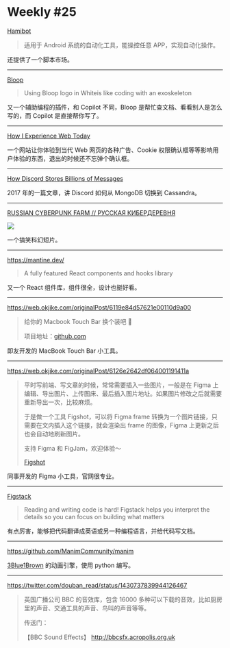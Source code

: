 # Weekly #25

[Hamibot](https://hamibot.com/)

> 适用于 Android 系统的自动化工具，能操控任意 APP，实现自动化操作。

还提供了一个脚本市场。

---

[Bloop](https://bloop.ai/)

> Using Bloop logo in Whiteis like coding with an exoskeleton

又一个辅助编程的插件，和 Copilot 不同，Bloop 是帮忙查文档、看看别人是怎么写的，而 Copilot 是直接帮你写了。

---

[How I Experience Web Today](https://how-i-experience-web-today.com/detail.html)

一个网站让你体验到当代 Web 网页的各种广告、Cookie 权限确认框等等影响用户体验的东西，退出的时候还不忘弹个确认框。

---

[How Discord Stores Billions of Messages](https://blog.discord.com/how-discord-stores-billions-of-messages-7fa6ec7ee4c7)

2017 年的一篇文章，讲 Discord 如何从 MongoDB 切换到 Cassandra。

---

[RUSSIAN CYBERPUNK FARM // РУССКАЯ КИБЕРДЕРЕВНЯ](https://www.youtube.com/watch?v=8HZ4DnVfWYQ)

![](https://i.ytimg.com/vi/8HZ4DnVfWYQ/maxresdefault.jpg)

一个搞笑科幻短片。

---

https://mantine.dev/

> A fully featured React components and hooks library

又一个 React 组件库，组件很全，设计也挺好看。

---

https://web.okjike.com/originalPost/6119e84d57621e00110d9a00

> 给你的 Macbook Touch Bar 换个装吧 🎉
>
> 项目地址：[github.com](https://github.com/Wonz5130/TouchBar-Presets-for-MTMR)

即友开发的 MacBook Touch Bar 小工具。

---

https://web.okjike.com/originalPost/6126e2642df064001191411a

> 平时写前端、写文章的时候，常常需要插入一些图片，一般是在 Figma 上编辑、导出图片、上传图床、最后插入图片地址。如果图片修改之后就需要重新导出一次，比较麻烦。
>
> 于是做一个工具 Figshot，可以将 Figma frame 转换为一个图片链接，只需要在文内插入这个链接，就会渲染出 frame 的图像，Figma 上更新之后也会自动地刷新图片。
>
> 支持 Figma 和 FigJam，欢迎体验～
>
> [Figshot](https://www.figshot.io/)

同事开发的 Figma 小工具，官网很专业。

---

[Figstack](https://www.figstack.com/)

> Reading and writing code is hard! Figstack helps you interpret the details so you can focus on building what matters

有点厉害，能够把代码翻译成英语或另一种编程语言，并给代码写文档。

---

https://github.com/ManimCommunity/manim

[3Blue1Brown](https://www.3blue1brown.com/) 的动画引擎，使用 python 编写。

---

https://twitter.com/douban_read/status/1430737839944126467

> 英国广播公司 BBC 的音效库，包含 16000 多种可以下载的音效，比如厨房里的声音、交通工具的声音、鸟叫的声音等等。
>
> 传送门：
>
> 【BBC Sound Effects】 http://bbcsfx.acropolis.org.uk
